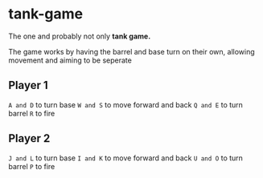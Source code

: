 # tank-game

The one and probably not only **tank game.**

The game works by having the barrel and base turn on their own, allowing movement and aiming to be seperate

## Player 1

`A and D` to turn base
`W and S` to move forward and back
`Q and E` to turn barrel
`R` to fire

## Player 2

`J and L` to turn base
`I and K` to move forward and back
`U and O` to turn barrel
`P` to fire
